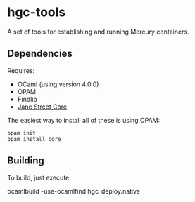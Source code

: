 hgc-tools
=========

A set of tools for establishing and running Mercury containers.

Dependencies
------------

Requires:

 - OCaml (using version 4.0.0)
 - OPAM
 - Findlib
 - [Jane Street Core](https://github.com/janestreet/core)

The easiest way to install all of these is using OPAM:

	opam init
	opam install core

Building
--------

To build, just execute

  ocamlbuild -use-ocamlfind hgc_deploy.native